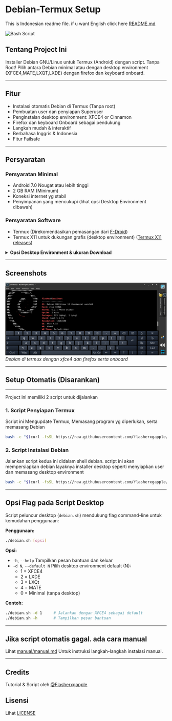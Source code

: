 # Debian-Termux Setup
This is Indonesian readme file. if u want English click here [README.md](./README.md)

![Bash Script](https://img.shields.io/badge/bash_script-%23121011.svg?style=flat&logo=gnu-bash&logoColor=white)

## Tentang Project Ini
Installer Debian GNU/Linux untuk Termux (Android) dengan script. Tanpa Root! Pilih antara Debian minimal atau dengan desktop environment (XFCE4,MATE,LXQT,LXDE) dengan firefox dan keyboard onboard.

---

## Fitur
- Instalasi otomatis Debian di Termux (Tanpa root)
- Pembuatan user dan penyiapan Superuser
- Penginstalan desktop environment: XFCE4 or Cinnamon
- Firefox dan keyboard Onboard sebagai pendukung
- Langkah mudah & interaktif
- Berbahasa Inggris & Indonesia
- Fitur Failsafe

---

## Persyaratan

### Persyaratan Minimal
- Android 7.0 Nougat atau lebih tinggi
- 2 GB RAM (Minimum)
- Koneksi internet yg stabil
- Penyimpanan yang mencukupi (lihat opsi Desktop Environment dibawah)

### Persyaratan Software
- Termux (Direkomendasikan pemasangan dari [F-Droid](https://f-droid.org/id/packages/com.termux/))
- Termux X11 untuk dukungan grafis (desktop environment) ([Termux X11 releases](https://github.com/termux/termux-x11/releases/tag/nightly))

<details>
<summary><strong>Opsi Desktop Environment & ukuran Download</strong></summary>

- <strong>Minimal (Tanpa desktop environment):</strong>
  - Hanya program yg dibutuhkan (sudo, nano, adduser, pulseaudio)
  - installasi tercepat, download terkecil (~50-100 MB)

- <strong>XFCE4 Desktop Environment:</strong>
  - XFCE4, XFCE4 Terminal, Firefox ESR, Onboard
  - Ringan dan cocok untuk segala perangkat
  - Ukuran Download: ~400-600 MB
  - Ukuran Installasi: ~1.2-1.5 GB

- <strong>LXDE Desktop Environment:</strong>
  - LXDE, Firefox ESR, Onboard
  - Ringan, tampilan klasik
  - Ukuran Download: ~300-500 MB
  - Ukuran Installasi: ~1-1.2 GB

- <strong>LXQt Desktop Environment:</strong>
  - LXQt, Firefox ESR, Onboard
  - Ringan, tampilan modern
  - Ukuran Download: ~350-550 MB
  - Ukuran Installasi: ~1-1.3 GB

- <strong>MATE Desktop Environment:</strong>
  - MATE, Firefox ESR, Onboard
  - Klasik, stabil
  - Ukuran Download: ~500-700 MB
  - Ukuran Installasi: ~1.2-1.7 GB

<em>Ukuran sebenarnya tergantung repository dan mirror(server) yang digunakan. Pastikan untuk memiliki penyimpana yang cukup dan kecepatan internet yang stabil.</em>
</details>

---

## Screenshots
![Debian on Termux with XFCE4](/debian-termux.jpg)
*Debian di termux dengan xfce4 dan firefox serta onboard*

---


## Setup Otomatis (Disarankan)

---

Project ini memiliki 2 script untuk dijalankan

### 1. Script Penyiapan Termux
Script ini Mengupdate Termux, Memasang program yg diperlukan, serta memasang Debian
```sh
bash -c "$(curl -fsSL https://raw.githubusercontent.com/flasherxgapple/debian-termux/master/termux-setup.sh)"
```

### 2. Script Instalasi Debian
Jalankan script kedua ini didalam shell debian. script ini akan mempersiapkan debian layaknya installer desktop seperti menyiapkan user dan memasang desktop environment
```sh
bash -c "$(curl -fsSL https://raw.githubusercontent.com/flasherxgapple/debian-termux/master/debian-setup.sh)"
```

---

## Opsi Flag pada Script Desktop

Script peluncur desktop (`debian.sh`) mendukung flag command-line untuk kemudahan penggunaan:

**Penggunaan:**
```sh
./debian.sh [opsi]
```

**Opsi:**
- `-h`, `--help`           Tampilkan pesan bantuan dan keluar
- `-d N`, `--default N`    Pilih desktop environment default (N):
    - 1 = XFCE4
    - 2 = LXDE
    - 3 = LXQt
    - 4 = MATE
    - 0 = Minimal (tanpa desktop)

**Contoh:**
```sh
./debian.sh -d 1     # Jalankan dengan XFCE4 sebagai default
./debian.sh -h       # Tampilkan pesan bantuan
```

---


## Jika script otomatis gagal. ada cara manual
Lihat [manual/manual.md](./manual/manual.md) Untuk instruksi langkah-langkah instalasi manual.

---

## Credits
Tutorial & Script oleh [@Flasherxgapple](https://github.com/Flasherxgapple)

## Lisensi
Lihat [LICENSE](./LICENSE)
